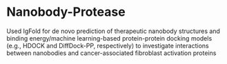 # Nanobody-Protease
Used IgFold for de novo prediction of therapeutic nanobody structures and binding energy/machine learning-based protein-protein docking models (e.g., HDOCK and DiffDock-PP, respectively) to investigate interactions between nanobodies and cancer-associated fibroblast activation proteins 
